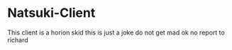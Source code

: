 # Natsuki-Client
This client is a horion skid
this is just a joke do not get mad ok
no report to richard

